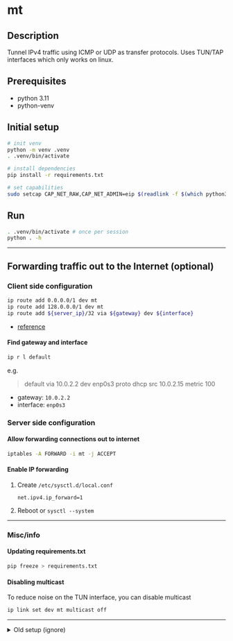 # mt

## Description

Tunnel IPv4 traffic using ICMP or UDP as transfer protocols.
Uses TUN/TAP interfaces which only works on linux.

## Prerequisites

- python 3.11
- python-venv

## Initial setup

```sh
# init venv
python -m venv .venv
. .venv/bin/activate

# install dependencies
pip install -r requirements.txt

# set capabilities
sudo setcap CAP_NET_RAW,CAP_NET_ADMIN=eip $(readlink -f $(which python3.11))
```

## Run

```sh
. .venv/bin/activate # once per session
python . -h
```

---

## Forwarding traffic out to the Internet (optional)

### Client side configuration

```sh
ip route add 0.0.0.0/1 dev mt
ip route add 128.0.0.0/1 dev mt
ip route add ${server_ip}/32 via ${gateway} dev ${interface}
```

- [reference](https://www.wireguard.com/netns/#the-classic-solutions)

#### Find gateway and interface

```sh
ip r l default
```

e.g.

> default via 10.0.2.2 dev enp0s3 proto dhcp src 10.0.2.15 metric 100

- gateway: `10.0.2.2` 
- interface: `enp0s3`

### Server side configuration

#### Allow forwarding connections out to internet

```sh
iptables -A FORWARD -i mt -j ACCEPT
```

#### Enable IP forwarding

1. Create `/etc/sysctl.d/local.conf`
    ```properties
    net.ipv4.ip_forward=1
    ```
2. Reboot or `sysctl --system`

---

### Misc/info

#### Updating requirements.txt

```sh
pip freeze > requirements.txt
```

#### Disabling multicast

To reduce noise on the TUN interface, you can disable multicast
```sh
ip link set dev mt multicast off
```

---

<details>
<summary>Old setup (ignore)</summary>

## Manual TUN Setup (info)

### Setup

```sh
#!/bin/bash
# run as root
set -e

ip tuntap add dev mt mode tun user tera
ip address add dev mt 10.20.0.1/24
ip link set dev mt up
ip link set dev mt mtu 1500
ip link set dev mt multicast off
```

### Cleanup

```sh
ip link del dev mt
```

</details>